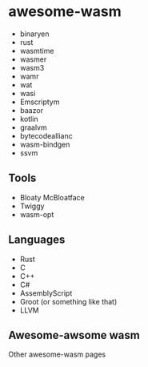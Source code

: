 # awesome-wasm

- binaryen
- rust
- wasmtime
- wasmer
- wasm3
- wamr
- wat
- wasi
- Emscriptym
- baazor
- kotlin
- graalvm
- bytecodeallianc
- wasm-bindgen
- ssvm

## Tools
- Bloaty McBloatface
- Twiggy
- wasm-opt

## Languages
- Rust
- C
- C++
- C#
- AssemblyScript
- Groot (or something like that)
- LLVM

## Awesome-awsome wasm
Other awesome-wasm pages
